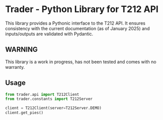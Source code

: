 # Trader - Python Library for T212 API
This library provides a Pythonic interface to the T212 API. It ensures consistency with the current documentation (as of January 2025) and inputs/outputs are validated with Pydantic.

## WARNING
This library is a work in progress, has not been tested and comes with no warranty.

## Usage
```python
from trader.api import T212Client
from trader.constants import T212Server

client = T212Client(server=T212Server.DEMO)
client.get_pies()
```
